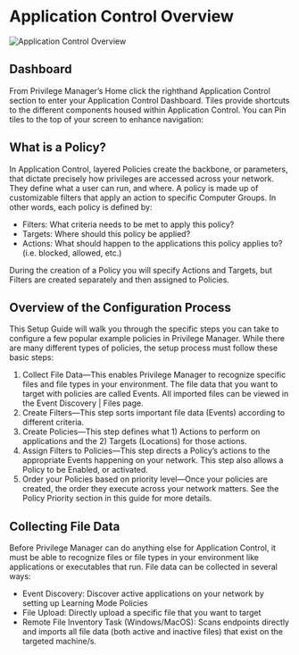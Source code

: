 [title]: # (Application Control)
[tags]: # (Application Control,overview)
[priority]: # (400)
# Application Control Overview
<!-- TODO: Add Overview paragraph -->
![Application Control Overview](/images/app_con.png)

## Dashboard
From Privilege Manager’s Home click the righthand Application Control section to enter your Application Control Dashboard. Tiles provide shortcuts to the different components housed within Application Control. You can Pin tiles to the top of your screen to enhance navigation:

<User-added image>

## What is a Policy?
In Application Control, layered Policies create the backbone, or parameters, that dictate precisely how privileges are accessed across your network. They define what a user can run, and where. A policy is made up of customizable filters that apply an action to specific Computer Groups. In other words, each policy is defined by:

* Filters:     What criteria needs to be met to apply this policy?
* Targets:     Where should this policy be applied?
* Actions:     What should happen to the applications this policy applies to? (i.e. blocked, allowed, etc.)

During the creation of a Policy you will specify Actions and Targets, but Filters are created separately and then assigned to Policies.

## Overview of the Configuration Process

This Setup Guide will walk you through the specific steps you can take to configure a few popular example policies in Privilege Manager. While there are many different types of policies, the setup process must follow these basic steps:

1. Collect File Data—This enables Privilege Manager to recognize specific files and file types in your environment. The file data that you want to target with policies are called Events. All imported files can be viewed in the Event Discovery | Files page.
1. Create Filters—This step sorts important file data (Events) according to different criteria.
1. Create Policies—This step defines what 1) Actions to perform on applications and the 2) Targets (Locations) for those actions.
1. Assign Filters to Policies—This step directs a Policy’s actions to the appropriate Events happening on your network. This step also allows a Policy to be Enabled, or activated.
1. Order your Policies based on priority level—Once your policies are created, the order they execute across your network matters. See the Policy Priority section in this guide for more details.

## Collecting File Data

Before Privilege Manager can do anything else for Application Control, it must be able to recognize files or file types in your environment like applications or executables that run. File data can be collected in several ways:

* Event Discovery: Discover active applications on your network by setting up Learning Mode Policies
* File Upload: Directly upload a specific file that you want to target
* Remote File Inventory Task (Windows/MacOS): Scans endpoints directly and imports all file data (both active and inactive files) that exist on the targeted machine/s.